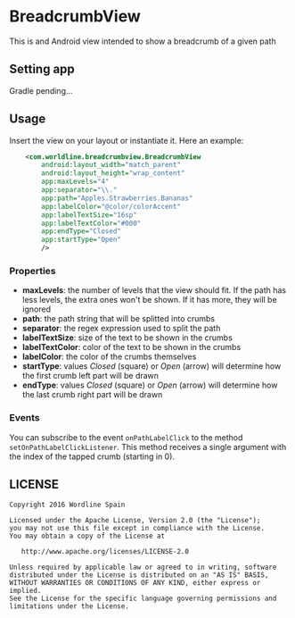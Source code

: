 # BreadcrumbView

This is and Android view intended to show a breadcrumb of a given path

## Setting app

Gradle pending...

## Usage

Insert the view on your layout or instantiate it. Here an example:

```xml
    <com.worldline.breadcrumbview.BreadcrumbView
        android:layout_width="match_parent"
        android:layout_height="wrap_content"
        app:maxLevels="4"
        app:separator="\\."
        app:path="Apples.Strawberries.Bananas"
        app:labelColor="@color/colorAccent"
        app:labelTextSize="16sp"
        app:labelTextColor="#000"
        app:endType="Closed"
        app:startType="Open"
        />
```

### Properties

* **maxLevels**: the number of levels that the view should fit. If the path has less levels, the extra ones won't be shown. If it has more, they will be ignored
* **path**: the path string that will be splitted into crumbs
* **separator**: the regex expression used to split the path
* **labelTextSize**: size of the text to be shown in the crumbs
* **labelTextColor**: color of the text to be shown in the crumbs
* **labelColor**: the color of the crumbs themselves
* **startType**: values *Closed* (square) or *Open* (arrow) will determine how the first crumb left part will be drawn
* **endType**: values *Closed* (square) or *Open* (arrow) will determine how the last crumb right part will be drawn

### Events

You can subscribe to the event ```onPathLabelClick``` to the method ```setOnPathLabelClickListener```. This method receives a single argument with the index of the tapped crumb (starting in 0).

## LICENSE ##

    Copyright 2016 Wordline Spain

    Licensed under the Apache License, Version 2.0 (the "License");
    you may not use this file except in compliance with the License.
    You may obtain a copy of the License at

       http://www.apache.org/licenses/LICENSE-2.0

    Unless required by applicable law or agreed to in writing, software
    distributed under the License is distributed on an "AS IS" BASIS,
    WITHOUT WARRANTIES OR CONDITIONS OF ANY KIND, either express or implied.
    See the License for the specific language governing permissions and
    limitations under the License.
